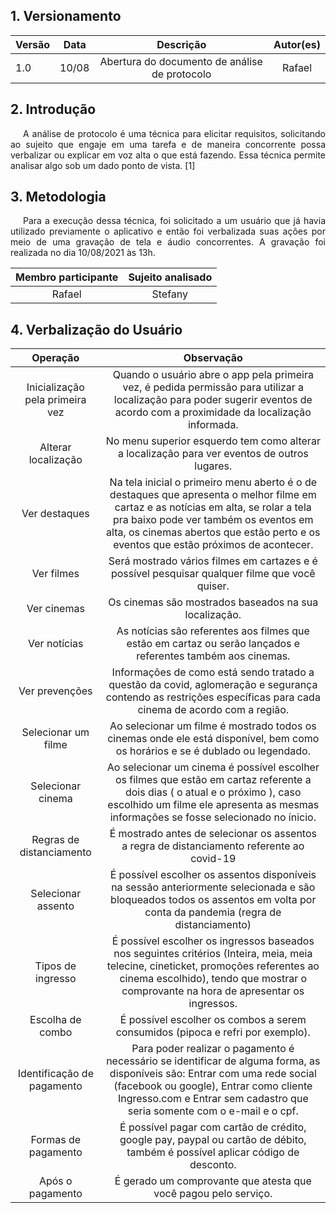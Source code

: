 ## 1. Versionamento

|Versão|Data|Descrição|Autor(es)|
|------|----|---------|---------|
|1.0|10/08|<center>Abertura do documento de análise de protocolo</center>|<center>Rafael</center>|

## 2. Introdução

<p style="text-align: justify; text-indent: 20px">A análise de protocolo é uma técnica para elicitar requisitos, solicitando ao sujeito que engaje em uma tarefa e de maneira concorrente possa verbalizar ou explicar em voz alta o que está fazendo. Essa técnica permite analisar algo sob um dado ponto de vista. [1] </p>

## 3. Metodologia 
<p style="text-align: justify; text-indent: 20px">Para a execução dessa técnica, foi solicitado a um usuário que já havia utilizado previamente o aplicativo e então foi verbalizada suas ações por meio de uma gravação de tela e áudio concorrentes. A gravação foi realizada no dia 10/08/2021 às 13h. </p>

<center>

|Membro participante|Sujeito analisado|
|:--:|:--:|
|Rafael|Stefany|

</center>

## 4. Verbalização do Usuário

|Operação|Observação|
|:---:|:---:|
| Inicialização pela primeira vez | Quando o usuário abre o app pela primeira vez, é pedida permissão para utilizar a localização para poder sugerir eventos de acordo com a proximidade da localização informada.
|Alterar localização|No menu superior esquerdo tem como alterar a localização para ver eventos de outros lugares.|
| Ver destaques| Na tela inicial o primeiro menu aberto é o de destaques que apresenta o melhor filme em cartaz e as notícias em alta, se rolar a tela pra baixo pode ver também os eventos em alta, os cinemas abertos que estão perto e os eventos que estão próximos de acontecer.|
|Ver filmes|Será mostrado vários filmes em cartazes e é possível pesquisar qualquer filme que você quiser.|
|Ver cinemas| Os cinemas são mostrados baseados na sua localização.|
|Ver notícias| As notícias são referentes aos filmes que estão em cartaz ou serão lançados e referentes também aos cinemas.|
|Ver prevenções| Informações de como está sendo tratado a questão da covid, aglomeração e segurança contendo as restrições específicas para cada cinema de acordo com a região.|
|Selecionar um filme| Ao selecionar um filme é mostrado todos os cinemas onde ele está disponível, bem como os horários e se é dublado ou legendado.|
|Selecionar cinema| Ao selecionar um cinema é possível escolher os filmes que estão em cartaz referente a dois dias ( o atual e o próximo ), caso escolhido um filme ele apresenta as mesmas informações se fosse selecionado no ínicio.|
|Regras de distanciamento| É mostrado antes de selecionar os assentos a regra de distanciamento referente ao covid-19
|Selecionar assento| É possível escolher os assentos disponíveis na sessão anteriormente selecionada e são bloqueados todos os assentos em volta por conta da pandemia (regra de distanciamento)
|Tipos de ingresso| É possível escolher os ingressos baseados nos seguintes critérios (Inteira, meia, meia telecine, cineticket, promoções referentes ao cinema escolhido), tendo que mostrar o comprovante na hora de apresentar os ingressos.|
|Escolha de combo| É possível escolher os combos a serem consumidos (pipoca e refri por exemplo).
|Identificação de pagamento| Para poder realizar o pagamento é necessário se identificar de alguma forma, as disponíveis são: Entrar com uma rede social (facebook ou google), Entrar como cliente Ingresso.com e Entrar sem cadastro que seria somente com o e-mail e o cpf.|
|Formas de pagamento| É possível pagar com cartão de crédito, google pay, paypal ou cartão de débito, também é possível aplicar código de desconto.|
|Após o pagamento| É gerado um comprovante que atesta que você pagou pelo serviço.|
